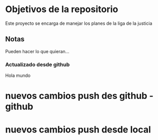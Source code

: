 # Objetivos de la repositorio

Este proyecto se encarga de manejar los planes de la liga de la justicia


## Notas
Pueden hacer lo que quieran...

### Actualizado desde github

Hola mundo

# nuevos cambios push des github - github
# nuevos cambios push desde local
